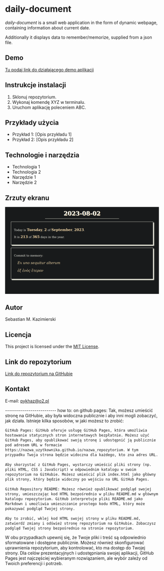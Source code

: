# daily-document

*daily-document* is a small web application in the form of dynamic webpage,
containing information about current date.

Additionally it displays data to remember/memorize, supplied from a json file.

## Demo
[Tu podaj link do działającego demo aplikacji](https://www.example.com)

## Instrukcje instalacji

1. Sklonuj repozytorium.
2. Wykonaj komendę XYZ w terminalu.
3. Uruchom aplikację poleceniem ABC.

## Przykłady użycia

- Przykład 1: [Opis przykładu 1]
- Przykład 2: [Opis przykładu 2]

## Technologie i narzędzia

- Technologia 1
- Technologia 2
- Narzędzie 1
- Narzędzie 2

## Zrzuty ekranu

![screenshot](res/screenshot.png)

## Autor

Sebastian M. Kazimierski

## Licencja

This project is licensed under the [MIT License](https://opensource.org/licenses/MIT).

## Link do repozytorium

[Link do repozytorium na GitHubie](https://github.com/twojnazwa/TwojaAplikacja)

## Kontakt

E-mail: pykhaz@o2.pl

-------------------------- how to: on github pages:
Tak, możesz umieścić stronę na GitHubie, aby była widoczna publicznie i aby inni mogli zobaczyć, jak działa. Istnieje kilka sposobów, w jaki możesz to zrobić:

    GitHub Pages: GitHub oferuje usługę GitHub Pages, która umożliwia hostowanie statycznych stron internetowych bezpłatnie. Możesz użyć GitHub Pages, aby opublikować swoją stronę i udostępnić ją publicznie pod adresem URL w formacie https://nazwa_uzytkownika.github.io/nazwa_repozytorium. W tym przypadku Twoja strona będzie widoczna dla każdego, kto zna adres URL.

    Aby skorzystać z GitHub Pages, wystarczy umieścić pliki strony (np. pliki HTML, CSS i JavaScript) w odpowiednim katalogu w swoim repozytorium na GitHubie. Możesz umieścić plik index.html jako główny plik strony, który będzie widoczny po wejściu na URL GitHub Pages.

    GitHub Repository README: Możesz również opublikować podgląd swojej strony, umieszczając kod HTML bezpośrednio w pliku README.md w głównym katalogu repozytorium. GitHub interpretuje pliki README.md jako Markdown i umożliwia umieszczanie prostego kodu HTML, który może pokazywać podgląd Twojej strony.

    Aby to zrobić, wklej kod HTML swojej strony w pliku README.md, zatwierdź zmiany i odśwież stronę repozytorium na GitHubie. Zobaczysz podgląd Twojej strony bezpośrednio na stronie repozytorium.

W obu przypadkach upewnij się, że Twoje pliki i treść są odpowiednio sformatowane i dostępne publicznie. Możesz również skonfigurować uprawnienia repozytorium, aby kontrolować, kto ma dostęp do Twojej strony. Dla celów prezentacyjnych i udostępniania swojej aplikacji, GitHub Pages jest najczęściej wybieranym rozwiązaniem, ale wybór zależy od Twoich preferencji i potrzeb.